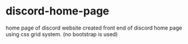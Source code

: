 # discord-home-page

home page of discord website
created front end of discord home page using css grid system.
(no bootstrap is used)

